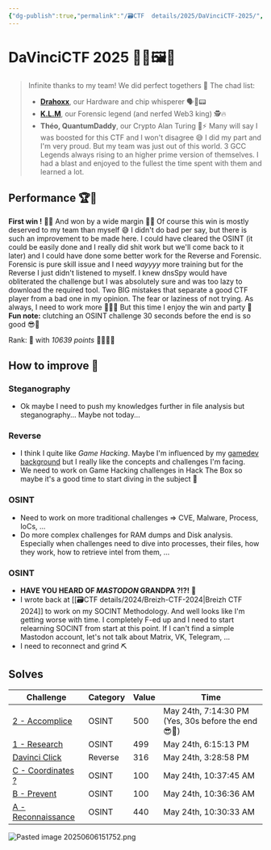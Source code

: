 ```yaml
---
{"dg-publish":true,"permalink":"/🗃CTF  details/2025/DaVinciCTF-2025/","tags":["Wrap-up","Perfect","WonCTF"]}
---
```


# DaVinciCTF 2025 🥇🔥🖼️🧙

> Infinite thanks to my team! We did perfect togethers 💖
> The chad list:
> - [**Drahoxx**](https://x.com/50mgDrahoxx), our Hardware and chip whisperer 🗣️💽📟
> - [**K.L.M**](https://x.com/Clemhate2), our Forensic legend (and nerfed Web3 king) 🕵️🔥
> - **Théo, QuantumDaddy**, our Crypto Alan Turing 🔐⚡
> Many will say I was boosted for this CTF and I won't disagree 😅 I did my part and I'm very proud. But my team was just out of this world. 3 GCC Legends always rising to an higher prime version of themselves. I had a blast and enjoyed to the fullest the time spent with them and learned a lot.

## Performance 🏆🥇
**First win !** 🎉🥳 And won by a wide margin 🚀🤩
Of course this win is mostly deserved to my team than myself 😅 I didn't do bad per say, but there is such an improvement to be made here. I could have cleared the OSINT (it could be easily done and I really did shit work but we'll come back to it later) and I could have done some better work for the Reverse and Forensic. Forensic is pure skill issue and I need *wayyyy* more training but for the Reverse I just didn't listened to myself. I knew dnsSpy would have obliterated the challenge but I was absolutely sure and was too lazy to download the required tool. Two BIG mistakes that separate a good CTF player from a bad one in my opinion. The fear or laziness of not trying.
As always, I need to work more 🔨👨‍🔧 But this time I enjoy the win and party 🥳
**Fun note:** clutching an OSINT challenge 30 seconds before the end is so good 😎🤙

Rank: 🥇 with *10639 points* 🤯🎉🚀🔥

## How to improve 📝
### Steganography
- Ok maybe I need to push my knowledges further in file analysis but steganography... Maybe not today...
### Reverse
- I think I quite like *Game Hacking*. Maybe I'm influenced by my [gamedev background](https://shynif.itch.io) but I really like the concepts and challenges I'm facing.
- We need to work on Game Hacking challenges in Hack The Box so maybe it's a good time to start diving in the subject 👀
### OSINT
- Need to work on more traditional challenges => CVE, Malware, Process, IoCs, ...
- Do more complex challenges for RAM dumps and Disk analysis. Especially when challenges need to dive into processes, their files, how they work, how to retrieve intel from them, ...
### OSINT
- **HAVE YOU HEARD OF *MASTODON* GRANDPA ?!?!** 👴
- I wrote back at [[🗃CTF  details/2024/Breizh-CTF-2024\|Breizh CTF 2024]] to work on my SOCINT Methodology. And well looks like I'm getting worse with time. I completely F-ed up and I need to start relearning SOCINT from start at this point. If I can't find a simple Mastodon account, let's not talk about Matrix, VK, Telegram, ...
- I need to reconnect and grind ⛏️

## Solves
| Challenge                                                                | Category | Value | Time                                                |
| ------------------------------------------------------------------------ | -------- | ----- | --------------------------------------------------- |
| [2 - Accomplice](https://dvc.tf/challenges#2%20-%20Accomplice-35)        | OSINT    | 500   | May 24th, 7:14:30 PM (Yes, 30s before the end 😎🤙) |
| [1 - Research](https://dvc.tf/challenges#1%20-%20Research-34)            | OSINT    | 499   | May 24th, 6:15:13 PM                                |
| [Davinci Click](https://dvc.tf/challenges#Davinci%20Click-9)             | Reverse  | 316   | May 24th, 3:28:58 PM                                |
| [C - Coordinates ?](https://dvc.tf/challenges#C%20-%20Coordinates%20?-7) | OSINT    | 100   | May 24th, 10:37:45 AM                               |
| [B - Prevent](https://dvc.tf/challenges#B%20-%20Prevent-6)               | OSINT    | 100   | May 24th, 10:36:36 AM                               |
| [A - Reconnaissance](https://dvc.tf/challenges#A%20-%20Reconnaissance-5) | OSINT    | 440   | May 24th, 10:30:33 AM                               |


![Pasted image 20250606151752.png](/img/user/imgTypora/Pasted%20image%2020250606151752.png)